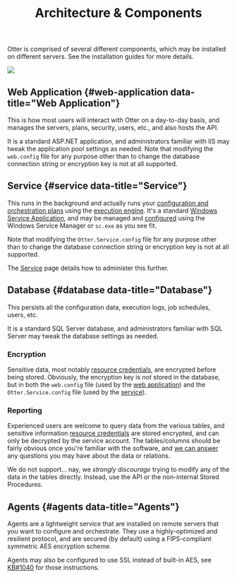 ﻿---
title: Architecture & Components
keywords: otter
sequence: 300
show-headings-in-nav: true
---

Otter is comprised of several different components, which may be installed on different servers. See the installation guides for more details.

![](/resources/documentation/otter/a-c-diagram.png)

## Web Application {#web-application data-title="Web Application"}

This is how most users will interact with Otter on a day-to-day basis, and manages the servers, plans, security, users, etc., and also hosts the API.

It is a standard ASP.NET application, and administrators familiar with IIS may tweak the application pool settings as needed. Note that modifying the `web.config` file for any purpose other than to change the database connection string or encryption key is not at all supported.

## Service {#service data-title="Service"}

This runs in the background and actually runs your [configuration and orchestration plans](../../core-concepts/plans) using the [execution engine](../execution-engine). It's a standard [Windows Service Application](https://msdn.microsoft.com/en-us/library/windows/desktop/ms685141(v=vs.85).aspx), and may be managed and [configured](configuration-options) using the Windows Service Manager or `sc.exe` as you see fit.

Note that modifying the `Otter.Service.config` file for any purpose other than to change the database connection string or encryption key is not at all supported.

The [Service](architecture/service) page details how to administer this further.

## Database {#database data-title="Database"}

This persists all the configuration data, execution logs, job schedules, users, etc.

It is a standard SQL Server database, and administrators familiar with SQL Server may tweak the database settings as needed.

### Encryption

Sensitive data, most notably [resource credentials](../global-components/resource-credentials), are encrypted before being stored. Obviously, the encryption key is *not* stored in the database, but in both the `web.config` file (used by the [web application](#web-application)) and the `Otter.Service.config` file (used by the [service](#service)).

### Reporting

Experienced users are welcome to query data from the various tables, and sensitive information [resource credentials](../global-components/resource-credentials) are stored encrypted, and can only be decrypted by the service account. The tables/columns should be fairly obvious once you're familiar with the software, and [we can answer](/support/ticket) any questions you may have about the data or relations.

We do not support... nay, we *strongly discourage* trying to modify any of the data in the tables directly. Instead, use the API or the non-internal Stored Procedures.

## Agents {#agents data-title="Agents"}

Agents are a lightweight service that are installed on remote servers that you want to configure and orchestrate. They use a highly-optimized and resilient protocol, and are secured (by default) using a FIPS-compliant symmetric AES encryption scheme.

Agents may also be configured to use SSL instead of built-in AES, see [KB#1040](https://inedo.com/support/kb/1040/securing-self-hosted-agents-using-ssl) for those instructions.
